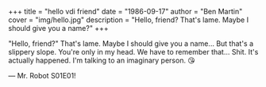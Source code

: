 +++ 
title = "hello vdi friend" 
date = "1986-09-17"
author = "Ben Martin"
cover = "img/hello.jpg" 
description = "Hello, friend? That's lame. Maybe I should give you a name?"
+++

"Hello, friend?" That's lame. Maybe I should give you a name... But that's a slippery slope. You're only in my head. We have to remember that... Shit. It's actually happened. I'm talking to an imaginary person. :kissing_heart:

— Mr. Robot S01E01!